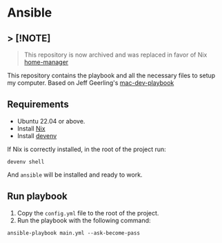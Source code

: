 # Ansible

## > [!NOTE]
> This repository is now archived and was replaced in favor of Nix [home-manager](https://github.com/fm7-1/home-manager)

This repository contains the playbook and all the necessary files to setup my computer. Based on Jeff Geerling's [mac-dev-playbook](https://github.com/geerlingguy/mac-dev-playbook)

## Requirements

- Ubuntu 22.04 or above.
- Install [Nix](https://nixos.org/download/)
- Install [devenv](https://devenv.sh/getting-started/)

If Nix is correctly installed, in the root of the project run:

```
devenv shell
```

And `ansible` will be installed and ready to work.

## Run playbook

1. Copy the `config.yml` file to the root of the project.
2. Run the playbook with the following command:
```
ansible-playbook main.yml --ask-become-pass
```
